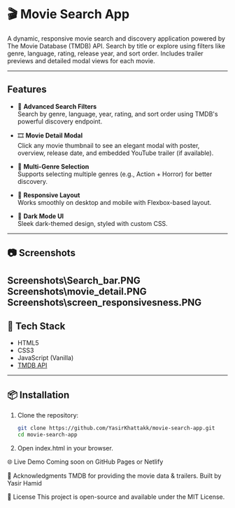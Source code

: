 # 🎬 Movie Search App

A dynamic, responsive movie search and discovery application powered by The Movie Database (TMDB) API. Search by title or explore using filters like genre, language, rating, release year, and sort order. Includes trailer previews and detailed modal views for each movie.

---

## Features

- 🔎 **Advanced Search Filters**  
  Search by genre, language, year, rating, and sort order using TMDB's powerful discovery endpoint.

- 🎞️ **Movie Detail Modal**  
  Click any movie thumbnail to see an elegant modal with poster, overview, release date, and embedded YouTube trailer (if available).

- 🎯 **Multi-Genre Selection**  
  Supports selecting multiple genres (e.g., Action + Horror) for better discovery.

- 📱 **Responsive Layout**  
  Works smoothly on desktop and mobile with Flexbox-based layout.

- 🎨 **Dark Mode UI**  
  Sleek dark-themed design, styled with custom CSS.

---

## 📷 Screenshots

Screenshots\Search_bar.PNG
Screenshots\movie_detail.PNG
Screenshots\screen_responsivesness.PNG
---

## 🧰 Tech Stack

- HTML5
- CSS3
- JavaScript (Vanilla)
- [TMDB API](https://developers.themoviedb.org/3)

---

## 📦 Installation

1. Clone the repository:
   ```bash
   git clone https://github.com/YasirKhattakk/movie-search-app.git
   cd movie-search-app
2. Open index.html in your browser.

🌐 Live Demo
    Coming soon on GitHub Pages or Netlify

🙌 Acknowledgments
    TMDB for providing the movie data & trailers.
    Built by Yasir Hamid

📜 License
    This project is open-source and available under the MIT License.
